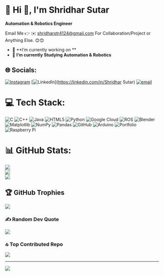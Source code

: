 # 💫 Hi 👋, I'm Shridhar Sutar
  **Automation & Robotics Engineer**  

Email Me 👉 ✉️ shridharstr4124@gmail.com For Collaboration/Project or Anything Else. 😊😊
- 🔭 **I’m currently working on **
- 🌱 **I’m currently Studying Automation & Robotics** 

## 🌐 Socials:
[![Instagram](https://img.shields.io/badge/Instagram-%23E4405F.svg?logo=Instagram&logoColor=white)](https://instagram.com/shreesutar8605) [![LinkedIn](https://img.shields.io/badge/LinkedIn-%230077B5.svg?logo=linkedin&logoColor=white)](https://linkedin.com/in/Shridhar Sutar) [![email](https://img.shields.io/badge/Email-D14836?logo=gmail&logoColor=white)](mailto:shridharstr4124@gmail.com) 

# 💻 Tech Stack:
![C](https://img.shields.io/badge/c-%2300599C.svg?style=for-the-badge&logo=c&logoColor=white) ![C++](https://img.shields.io/badge/c++-%2300599C.svg?style=for-the-badge&logo=c%2B%2B&logoColor=white) ![Java](https://img.shields.io/badge/java-%23ED8B00.svg?style=for-the-badge&logo=openjdk&logoColor=white) ![HTML5](https://img.shields.io/badge/html5-%23E34F26.svg?style=for-the-badge&logo=html5&logoColor=white) ![Python](https://img.shields.io/badge/python-3670A0?style=for-the-badge&logo=python&logoColor=ffdd54) ![Google Cloud](https://img.shields.io/badge/GoogleCloud-%234285F4.svg?style=for-the-badge&logo=google-cloud&logoColor=white) ![ROS](https://img.shields.io/badge/ros-%230A0FF9.svg?style=for-the-badge&logo=ros&logoColor=white) ![Blender](https://img.shields.io/badge/blender-%23F5792A.svg?style=for-the-badge&logo=blender&logoColor=white) ![Matplotlib](https://img.shields.io/badge/Matplotlib-%23ffffff.svg?style=for-the-badge&logo=Matplotlib&logoColor=black) ![NumPy](https://img.shields.io/badge/numpy-%23013243.svg?style=for-the-badge&logo=numpy&logoColor=white) ![Pandas](https://img.shields.io/badge/pandas-%23150458.svg?style=for-the-badge&logo=pandas&logoColor=white) ![GitHub](https://img.shields.io/badge/github-%23121011.svg?style=for-the-badge&logo=github&logoColor=white) ![Arduino](https://img.shields.io/badge/-Arduino-00979D?style=for-the-badge&logo=Arduino&logoColor=white) ![Portfolio](https://img.shields.io/badge/Portfolio-%23000000.svg?style=for-the-badge&logo=firefox&logoColor=#FF7139) ![Raspberry Pi](https://img.shields.io/badge/-Raspberry_Pi-C51A4A?style=for-the-badge&logo=Raspberry-Pi)
# 📊 GitHub Stats:
![](https://github-readme-stats.vercel.app/api?username=shridhar4124&theme=dark&hide_border=false&include_all_commits=true&count_private=false)<br/>
![](https://nirzak-streak-stats.vercel.app/?user=shridhar4124&theme=dark&hide_border=false)<br/>
![](https://github-readme-stats.vercel.app/api/top-langs/?username=shridhar4124&theme=dark&hide_border=false&include_all_commits=true&count_private=false&layout=compact)

## 🏆 GitHub Trophies
![](https://github-profile-trophy.vercel.app/?username=shridhar4124&theme=radical&no-frame=false&no-bg=true&margin-w=4)

### ✍️ Random Dev Quote
![](https://quotes-github-readme.vercel.app/api?type=horizontal&theme=radical)

### 🔝 Top Contributed Repo
![](https://github-contributor-stats.vercel.app/api?username=shridhar4124&limit=5&theme=dark&combine_all_yearly_contributions=true)

---
[![](https://visitcount.itsvg.in/api?id=shridhar4124&icon=0&color=0)](https://visitcount.itsvg.in)

<!-- Proudly created with GPRM ( https://gprm.itsvg.in ) -->
